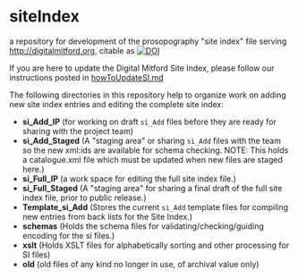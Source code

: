 # siteIndex
a repository for development of the prosopography "site index" file serving <http://digitalmitford.org>, citable as [![DOI](https://zenodo.org/badge/DOI/10.5281/zenodo.3464076.svg)](https://doi.org/10.5281/zenodo.3464076)

If you are here to update the Digital Mitford Site Index, please follow our instructions posted in [howToUpdateSI.md](howToUpdateSI.md)

The following directories in this repository help to organize work on adding new site index entries and editing the complete site index:

* **si_Add_IP** (for working on draft `si_Add` files before they are ready for sharing with the project team)
* **si_Add_Staged** (A "staging area" or sharing `si_Add` files with the team so the new xml:ids are available for schema checking. NOTE: This holds a catalogue.xml file which must be updated when new files are staged here.)
* **si_Full_IP** (a work space for editing the full site index file.)
* **si_Full_Staged** (A "staging area" for sharing a final draft of the full site index file, prior to public release.)
* **Template_si_Add** (Stores the current `si_Add` template files for compiling new entries from back lists for the Site Index.)
* **schemas** (Holds the schema files for validating/checking/guiding encoding for the si files.)
* **xslt** (Holds XSLT files for alphabetically sorting and other processing for SI files) 
* **old** (old files of any kind no longer in use, of archival value only)
